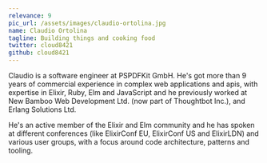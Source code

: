 ```yaml
---
relevance: 9
pic_url: /assets/images/claudio-ortolina.jpg
name: Claudio Ortolina
tagline: Building things and cooking food
twitter: cloud8421
github: cloud8421
---
```


<p>Claudio is a software engineer at PSPDFKit GmbH. He's got more than 9 years of commercial experience in complex web applications and apis, with expertise in Elixir, Ruby, Elm and JavaScript and he previously worked at New Bamboo Web Development Ltd. (now part of Thoughtbot Inc.), and Erlang Solutions Ltd.

He's an active member of the Elixir and Elm community and he has spoken at different conferences (like ElixirConf EU, ElixirConf US and ElixirLDN) and various user groups, with a focus around code architecture, patterns and tooling. </p>
